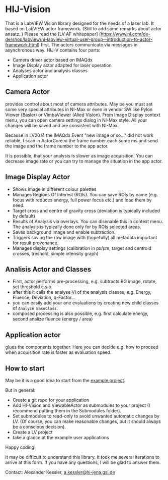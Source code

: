 # HIJ-Vision
That is a LabVIEW Vision library designed for the needs of a laser lab. It based on LabVIEW actor framework. (Still to add some remarks about actor ansatz..) 
Please read the [LV AF whitepaper] (https://www.ni.com/de-de/shop/labview/ni-labview-virtual-user-group--introduction-to-actor-framework.html)
first. The actors communicate via messages in asynchronous way.
HIJ-V contains four parts:
- Camera driver actor based on IMAQdx
- Image Display actor adapted for laser operation
- Analyses actor and analysis classes
- Application actor

## Camera Actor
provides control about most of camera attributes. May be you must set some very special attributes in NI-Max or even in vendor SW like Pylon Viewer (Basler) or VimbaViewer (Alied Vision). From Image Display context menu, you can open camera settings dialog in NI-Max style. All your changes will be saved and are consistent with NI-Max.

Because in LV2014 the IMAQdx Event "new image or so..." did not work reliable, I scan in ActorCore.vi the frame number each some ms and send the image and the frame number to the app actor.

It is possible, that your analysis is slower as image acquisition. You can decrease image rate or you can try to manage the situation in the app actor.

## Image Display Actor
- Shows image in different colour palettes
- Manages Regions Of Interest (ROIs). You can save ROIs by name (e.g. focus with reduces energy, full power focus etc.) and load them by need.
- Target cross and centre of gravity cross (deviation is typically included by default)
- Results of Analysis via overlays. You can disenable this in context menu. The analysis is typically done only for by ROIs selected areas.
- Saves background image and enable subtraction.  
- Triggers saving the raw image with (hopefully) all metadata important for result provenance.
- Manages display settings (calibration in px/µm, target and centroid crosses, treshold, simple intensity graph)

## Analisis Actor and Classes
- First, actor performs pre-processing, e.g. subtracts BG image, rotate, set threshold e.s.o.
- after this it calls the analyse VI of the analysis classes, e.g. Energy, Fluence, Deviation, q-Factor...
- you can easily add your one evaluations by creating new child classes of `Analyze BaseClass`.
- composed processing is also possible, e.g. first calculate energy, second analize fluence (energy / area)

## Application actor
glues the components together. Here you can decide e.g. how to proceed when acquisition rate is faster as evaluation speed.

## How to start
May be it is a good idea to start from the [example project](https://github.com/Vision-For-Laserlab/HIJ-Vision-Example-Project).

But in general:
- Create a git repo for your application
- Add HI-Vision and ViewableActor as submodules to your project (I recommend putting them in the Submodules folder).
- Set submodules to read-only to avoid unwanted automatic changes by LV. (Of course, you can make reasonable changes, but it should always be a conscious decision).
- Create a LV project
- take a glance at the example user applications 

Happy coding!

It may be difficult to understand this library. It took me several iterations to arrive at this form. If you have any questions, I will be glad to answer them.  


Contact: Alexander Kessler, a.kessler@hi-jena.gsi.de
